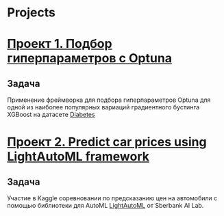 # Projects

# [Проект 1. Подбор гиперпараметров с Optuna](https://github.com/Alexdemenev/Optimization-ML-models/blob/main/HW_1_Optuna_solved.ipynb)

## Задача

Применение фреймворка для подбора гиперпараметров Optuna для одной из наиболее популярных вариаций градиентного бустинга XGBoost на датасете [Diabetes](https://www4.stat.ncsu.edu/~boos/var.select/diabetes.html)



# [Проект 2. Predict car prices using LightAutoML framework]((https://github.com/Alexdemenev/Optimization-ML-models/blob/main/AutoML_Sber_HW2_ipynb_.ipynb))

## Задача

Участие в Kaggle соревновании по предсказанию цен на автомобили с помощью библиотеки для AutoML [LightAutoML](https://github.com/sberbank-ai-lab/LightAutoML) от Sberbank AI Lab.

